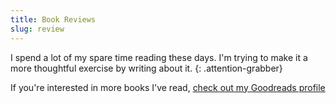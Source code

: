 ```yaml
---
title: Book Reviews
slug: review
---
```

I spend a lot of my spare time reading these days. I'm trying to make it a more thoughtful exercise by writing about it.
{: .attention-grabber}

If you're interested in more books I've read, [check out my Goodreads profile](https://www.goodreads.com/user/show/32301748-matt-mcmanus)
